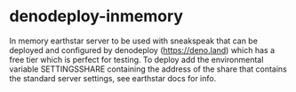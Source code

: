 # denodeploy-inmemory
In memory earthstar server to be used with sneakspeak that can be deployed and configured by denodeploy (https://deno.land) which has a free tier which is perfect for testing.
To deploy add the environmental variable SETTINGSSHARE containing the address of the share that contains the standard server settings, see earthstar docs for info.
